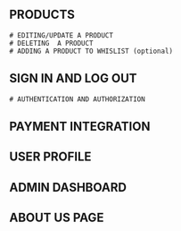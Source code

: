 ##  PRODUCTS

    # EDITING/UPDATE A PRODUCT
    # DELETING  A PRODUCT
    # ADDING A PRODUCT TO WHISLIST (optional)
    
## SIGN IN AND LOG OUT
    # AUTHENTICATION AND AUTHORIZATION

## PAYMENT INTEGRATION

## USER PROFILE 

## ADMIN DASHBOARD

## ABOUT US PAGE
